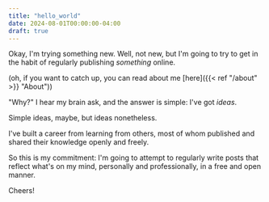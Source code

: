 ```yaml
---
title: "hello_world"
date: 2024-08-01T00:00:00-04:00
draft: true
---
```


Okay, I'm trying something new. Well, not new, but I'm going to try to get in the habit of regularly publishing _something_ online.

(oh, if you want to catch up, you can read about me [here]({{< ref "/about" >}} "About"))

"Why?" I hear my brain ask, and the answer is simple: I've got _ideas_.

Simple ideas, maybe, but ideas nonetheless.

I've built a career from learning from others, most of whom published and shared their knowledge openly and freely.

So this is my commitment: I'm going to attempt to regularly write posts that reflect what's on my mind, personally and professionally, in a free and open manner.

Cheers!